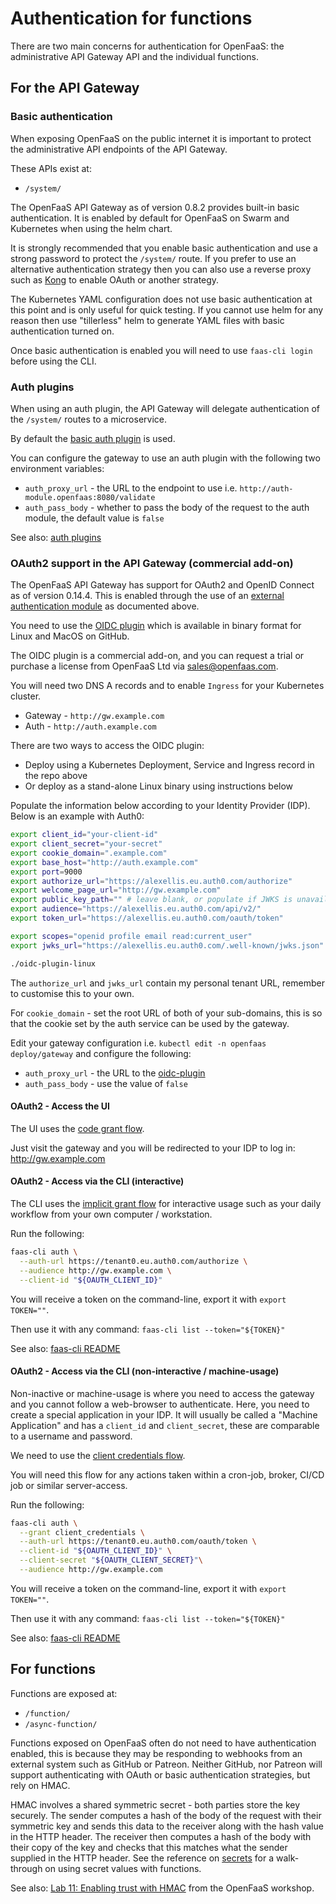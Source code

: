 # Authentication for functions

There are two main concerns for authentication for OpenFaaS: the administrative API Gateway API and the individual functions.

## For the API Gateway

### Basic authentication

When exposing OpenFaaS on the public internet it is important to protect the administrative API endpoints of the API Gateway.

These APIs exist at:

* `/system/`

The OpenFaaS API Gateway as of version 0.8.2 provides built-in basic authentication. It is enabled by default for OpenFaaS on Swarm and Kubernetes when using the helm chart. 

It is strongly recommended that you enable basic authentication and use a strong password to protect the `/system/` route. If you prefer to use an alternative authentication strategy then you can also use a reverse proxy such as [Kong](https://getkong.org/docs/) to enable OAuth or another strategy.

The Kubernetes YAML configuration does not use basic authentication at this point and is only useful for quick testing. If you cannot use helm for any reason then use "tillerless" helm to generate YAML files with basic authentication turned on.

Once basic authentication is enabled you will need to use `faas-cli login` before using the CLI.

### Auth plugins

When using an auth plugin, the API Gateway will delegate authentication of the `/system/` routes to a microservice.

By default the [basic auth plugin](https://github.com/openfaas/faas/tree/master/auth/basic-auth) is used.

You can configure the gateway to use an auth plugin with the following two environment variables:

* `auth_proxy_url` - the URL to the endpoint to use i.e. `http://auth-module.openfaas:8080/validate`
* `auth_pass_body` - whether to pass the body of the request to the auth module, the default value is `false`

See also: [auth plugins](https://github.com/openfaas/faas/tree/master/auth)

### OAuth2 support in the API Gateway (commercial add-on)

The OpenFaaS API Gateway has support for OAuth2 and OpenID Connect as of version 0.14.4. This is enabled through the use of an [external authentication module](https://github.com/openfaas/faas/tree/master/auth) as documented above.

You need to use the [OIDC plugin](https://github.com/alexellis/openfaas-oidc-plugin-pkg) which is available in binary format for Linux and MacOS on GitHub.

The OIDC plugin is a commercial add-on, and you can request a trial or purchase a license from OpenFaaS Ltd via [sales@openfaas.com](mailto:sales@openfaas.com).

You will need two DNS A records and to enable `Ingress` for your Kubernetes cluster.

* Gateway - `http://gw.example.com`
* Auth - `http://auth.example.com`

There are two ways to access the OIDC plugin:

* Deploy using a Kubernetes Deployment, Service and Ingress record in the repo above
* Or deploy as a stand-alone Linux binary using instructions below

Populate the information below according to your Identity Provider (IDP). Below is an example with Auth0:

```sh
export client_id="your-client-id"                                      
export client_secret="your-secret"  
export cookie_domain=".example.com"
export base_host="http://auth.example.com"
export port=9000
export authorize_url="https://alexellis.eu.auth0.com/authorize"
export welcome_page_url="http://gw.example.com"
export public_key_path="" # leave blank, or populate if JWKS is unavailable
export audience="https://alexellis.eu.auth0.com/api/v2/"
export token_url="https://alexellis.eu.auth0.com/oauth/token"

export scopes="openid profile email read:current_user"
export jwks_url="https://alexellis.eu.auth0.com/.well-known/jwks.json"

./oidc-plugin-linux
```

The `authorize_url` and `jwks_url` contain my personal tenant URL, remember to customise this to your own.

For `cookie_domain` - set the root URL of both of your sub-domains, this is so that the cookie set by the auth service can be used by the gateway.

Edit your gateway configuration i.e. `kubectl edit -n openfaas deploy/gateway` and configure the following:

* `auth_proxy_url` - the URL to the [oidc-plugin](https://github.com/alexellis/oidc-plugin-dist)
* `auth_pass_body` - use the value of `false`

#### OAuth2 - Access the UI

The UI uses the [code grant flow](https://oauth.net/2/grant-types/authorization-code/).

Just visit the gateway and you will be redirected to your IDP to log in: http://gw.example.com

#### OAuth2 - Access via the CLI (interactive)

The CLI uses the [implicit grant flow](https://oauth.net/2/grant-types/implicit/) for interactive usage such as your daily workflow from your own computer / workstation.

Run the following:

```sh
faas-cli auth \
  --auth-url https://tenant0.eu.auth0.com/authorize \
  --audience http://gw.example.com \
  --client-id "${OAUTH_CLIENT_ID}"
```

You will receive a token on the command-line, export it with `export TOKEN=""`.

Then use it with any command: `faas-cli list --token="${TOKEN}"`

See also: [faas-cli README](https://github.com/openfaas/faas-cli)

#### OAuth2 - Access via the CLI (non-interactive / machine-usage)

Non-inactive or machine-usage is where you need to access the gateway and you cannot follow a web-browser to authenticate. Here, you need to create a special application in your IDP. It will usually be called a "Machine Application" and has a `client_id` and `client_secret`, these are comparable to a username and password.

We need to use the [client credentials flow](https://oauth.net/2/grant-types/client-credentials/).

You will need this flow for any actions taken within a cron-job, broker, CI/CD job or similar server-access.

Run the following:

```sh
faas-cli auth \
  --grant client_credentials \
  --auth-url https://tenant0.eu.auth0.com/oauth/token \
  --client-id "${OAUTH_CLIENT_ID}" \
  --client-secret "${OAUTH_CLIENT_SECRET}"\
  --audience http://gw.example.com
```

You will receive a token on the command-line, export it with `export TOKEN=""`.

Then use it with any command: `faas-cli list --token="${TOKEN}"`

See also: [faas-cli README](https://github.com/openfaas/faas-cli/blob/master/README.md)

## For functions

Functions are exposed at:

* `/function/`
* `/async-function/`

Functions exposed on OpenFaaS often do not need to have authentication enabled, this is because they may be responding to webhooks from an external system such as GitHub or Patreon. Neither GitHub, nor Patreon will support authenticating with OAuth or basic authentication strategies, but rely on HMAC.

HMAC involves a shared symmetric secret - both parties store the key securely. The sender computes a hash of the body of the request with their symmetric key and sends this data to the receiver along with the hash value in the HTTP header. The receiver then computes a hash of the body with their copy of the key and checks that this matches what the sender supplied in the HTTP header. See the reference on [secrets](./secrets.md) for a walk-through on using secret values with functions.

See also: [Lab 11: Enabling trust with HMAC](https://github.com/openfaas/workshop/blob/master/lab11.md) from the OpenFaaS workshop.
